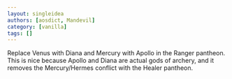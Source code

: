 ```yaml
---
layout: singleidea
authors: [aosdict, Mandevil]
category: [vanilla]
tags: []
---
```

Replace Venus with Diana and Mercury with Apollo in the Ranger pantheon. This is nice because Apollo and Diana are actual gods of archery, and it removes the Mercury/Hermes conflict with the Healer pantheon.
